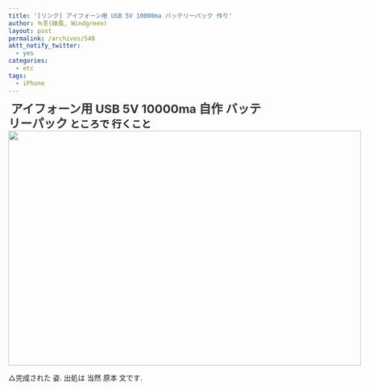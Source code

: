 ```yaml
---
title: '[リンク] アイフォーン用 USB 5V 10000ma バッテリーパック 作り'
author: 녹풍(綠風, Windgreen)
layout: post
permalink: /archives/548
aktt_notify_twitter:
  - yes
categories:
  - etc
tags:
  - iPhone
---
```

<span class="Apple-style-span" style="font-family: '清い ゴシック', Verdana, AppleGothic, sans-serif; "></span>

<h2 style="margin-top: 0px; margin-right: 0px; margin-bottom: 0px; margin-left: 0px; padding-top: 0px; padding-right: 0px; padding-bottom: 0px; padding-left: 0px; font-size: 1.4em; ">
  <a href="http://yurion.net/1927" style="color: rgb(51, 51, 51); text-decoration: none; font-size: 1.2em; font-family: inherit; line-height: 1.2em; padding-top: 8px; padding-right: 0px; padding-bottom: 6px; padding-left: 5px; " target="_blank">アイフォーン用 USB 5V 10000ma 自作 バッテリーパック</a>&nbsp;ところで 行くこと
</h2>

<div>
  <div style="width: 710px" class="wp-caption aligncenter">
    <img src="http://dl.dropboxusercontent.com/u/15546257/blog/mytory/old-images/1/cfile22.uf.124FFF4B4D4BC96C20BE23.jpg" alt="" filename="cfile22.uf.124FFF4B4D4BC96C20BE23.jpg" filemime="" height="466" width="700" /><p class="wp-caption-text">
      △完成された 姿. 出処は 当然 原本 文です.
    </p>
  </div>
</div></p>